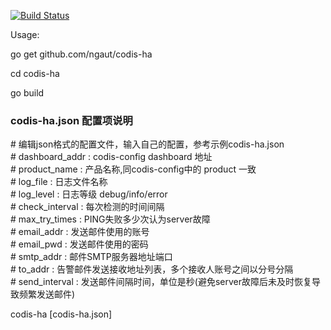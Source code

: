 [![Build Status](https://travis-ci.org/ngaut/codis-ha.svg?branch=master)](https://travis-ci.org/ngaut/codis-ha)


Usage:

go get github.com/ngaut/codis-ha

cd codis-ha

go build

### codis-ha.json 配置项说明
\# 编辑json格式的配置文件，输入自己的配置，参考示例codis-ha.json  
\# dashboard_addr : codis-config dashboard 地址  
\# product_name : 产品名称,同codis-config中的 product 一致  
\# log_file : 日志文件名称  
\# log_level : 日志等级 debug/info/error  
\# check_interval : 每次检测的时间间隔  
\# max_try_times : PING失败多少次认为server故障  
\# email_addr : 发送邮件使用的账号  
\# email_pwd : 发送邮件使用的密码  
\# smtp_addr : 邮件SMTP服务器地址端口  
\# to_addr : 告警邮件发送接收地址列表，多个接收人账号之间以分号分隔  
\# send_interval : 发送邮件间隔时间，单位是秒(避免server故障后未及时恢复导致频繁发送邮件)  

codis-ha [codis-ha.json]


